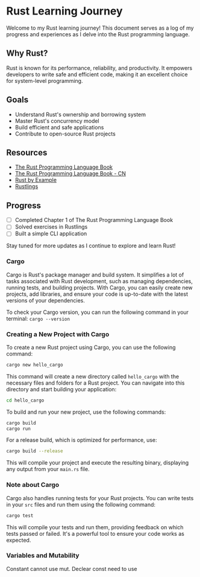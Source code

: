 # Rust Learning Journey

Welcome to my Rust learning journey! This document serves as a log of my progress and experiences as I delve into the Rust programming language.

## Why Rust?

Rust is known for its performance, reliability, and productivity. It empowers developers to write safe and efficient code, making it an excellent choice for system-level programming.

## Goals

- Understand Rust's ownership and borrowing system
- Master Rust's concurrency model
- Build efficient and safe applications
- Contribute to open-source Rust projects

## Resources

- [The Rust Programming Language Book](https://doc.rust-lang.org/book/)
- [The Rust Programming Language Book - CN](https://kaisery.github.io/trpl-zh-cn/)
- [Rust by Example](https://doc.rust-lang.org/rust-by-example/)
- [Rustlings](https://github.com/rust-lang/rustlings)

## Progress

- [ ] Completed Chapter 1 of The Rust Programming Language Book
- [ ] Solved exercises in Rustlings
- [ ] Built a simple CLI application

Stay tuned for more updates as I continue to explore and learn Rust!


### Cargo
Cargo is Rust's package manager and build system. It simplifies a lot of tasks associated with Rust development, such as managing dependencies, running tests, and building projects. With Cargo, you can easily create new projects, add libraries, and ensure your code is up-to-date with the latest versions of your dependencies.

To check your Cargo version, you can run the following command in your terminal:
```cargo --version```

### Creating a New Project with Cargo

To create a new Rust project using Cargo, you can use the following command:

```sh
cargo new hello_cargo
```

This command will create a new directory called `hello_cargo` with the necessary files and folders for a Rust project. You can navigate into this directory and start building your application:

```sh
cd hello_cargo
```

To build and run your new project, use the following commands:

```sh
cargo build
cargo run
```

For a release build, which is optimized for performance, use:

```sh
cargo build --release
```

This will compile your project and execute the resulting binary, displaying any output from your `main.rs` file.

### Note about Cargo

Cargo also handles running tests for your Rust projects. You can write tests in your `src` files and run them using the following command:

```sh
cargo test
```

This will compile your tests and run them, providing feedback on which tests passed or failed. It's a powerful tool to ensure your code works as expected.

### Variables and Mutability

Constant cannot use mut. Declear const need to use 